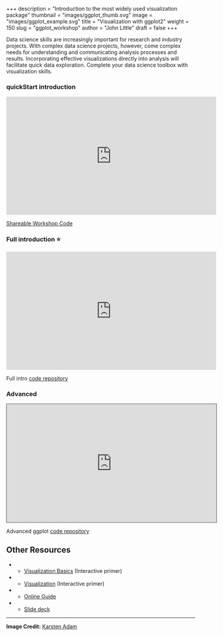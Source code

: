 +++
description = "Introduction to the most widely used visualization package"
thumbnail = "images/ggplot_thumb.svg"
image = "images/ggplot_example.svg"
title = "Visualization with ggplot2"
weight = 150
slug = "ggplot_workshop"
author = "John Little"
draft = false
+++
<!-- Image Credit:  https://www.flickr.com/photos/79237959@N02/12210424505/sizes/o/ -->

Data science skills are increasingly important for research and industry projects.  With complex data science projects, however, come complex needs for understanding and communicating analysis processes and results.  Incorporating effective visualizations directly into analysis will facilitate quick data exploration.  Complete your data science toolbox with visualization skills.  

### quickStart introduction

<iframe width="560" height="315" src="https://www.youtube.com/embed/TIJzx5eQbgk" title="YouTube video player" frameborder="0" allow="accelerometer; autoplay; clipboard-write; encrypted-media; gyroscope; picture-in-picture" allowfullscreen></iframe>  

[Shareable Workshop Code](https://github.com/libjohn/workshop_ggplot2)

### Full introduction ⭐

<iframe height="315" width="560" src="https://warpwire.duke.edu/w/v4gFAA/" frameborder="0" scrolling="0" allow="autoplay *; encrypted-media *; fullscreen *; picture-in-picture *;" allowfullscreen></iframe>

Full intro [code repository](https://github.com/amzoss/ggplot2-workshop)

### Advanced

<iframe src="https://library.capture.duke.edu/Panopto/Pages/Embed.aspx?id=b41df32a-cfa3-4e8c-b374-aab600f18fc7&autoplay=false&offerviewer=true&showtitle=true&showbrand=false&start=0&interactivity=all" width=560 height=315 style="border: 1px solid #464646;" allowfullscreen allow="autoplay"></iframe>

Advanced ggplot [code repository](https://github.com/amzoss/adv-ggplot2-F19)

<!--
<a href="https://duke.libcal.com/event/7299572" class="button">Register:<br>R for data science: visualization, pivot, join, regression<br> Feb. 4, 2021</a>  

<a href="https://duke.libcal.com/event/7336057" class="button">Register<br>Visualization in R using ggplot2<br> Mar. 23, 2021</a>  

-->

## Other Resources  


- * [Visualization Basics](https://rstudio.cloud/learn/primers/1.1)  (Interactive primer)
- * [Visualization](https://rstudio.cloud/learn/primers/3)  (Interactive primer)
- * [Online Guide](https://ggplot.library.duke.edu/guide.html)
- * [Slide deck](https://ggplot.library.duke.edu/slides/index.html)

***

**Image Credit:**  [	Karsten Adam](https://commons.wikimedia.org/wiki/File:Beta-distribution.svg)